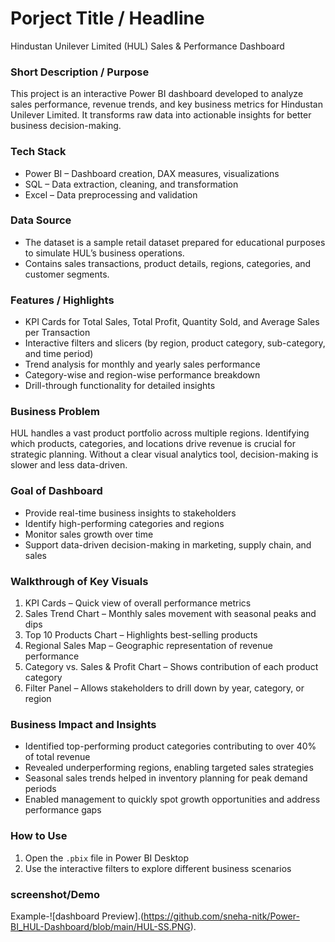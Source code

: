 # Porject Title / Headline

Hindustan Unilever Limited (HUL) Sales & Performance Dashboard


### Short Description / Purpose

This project is an interactive Power BI dashboard developed to analyze sales performance, revenue trends, and key business metrics for Hindustan Unilever Limited. It transforms raw data into actionable insights for better business decision-making.


### Tech Stack

* Power BI – Dashboard creation, DAX measures, visualizations
* SQL – Data extraction, cleaning, and transformation
* Excel – Data preprocessing and validation



### Data Source

* The dataset is a sample retail dataset prepared for educational purposes to simulate HUL’s business operations.
* Contains sales transactions, product details, regions, categories, and customer segments.


### Features / Highlights

* KPI Cards for Total Sales, Total Profit, Quantity Sold, and Average Sales per Transaction
* Interactive filters and slicers (by region, product category, sub-category, and time period)
* Trend analysis for monthly and yearly sales performance
* Category-wise and region-wise performance breakdown
* Drill-through functionality for detailed insights

### Business Problem

HUL handles a vast product portfolio across multiple regions. Identifying which products, categories, and locations drive revenue is crucial for strategic planning. Without a clear visual analytics tool, decision-making is slower and less data-driven.


### Goal of Dashboard

* Provide real-time business insights to stakeholders
* Identify high-performing categories and regions
* Monitor sales growth over time
* Support data-driven decision-making in marketing, supply chain, and sales


### Walkthrough of Key Visuals

1. KPI Cards – Quick view of overall performance metrics
2. Sales Trend Chart – Monthly sales movement with seasonal peaks and dips
3. Top 10 Products Chart – Highlights best-selling products
4. Regional Sales Map – Geographic representation of revenue performance
5. Category vs. Sales & Profit Chart – Shows contribution of each product category
6. Filter Panel – Allows stakeholders to drill down by year, category, or region


### Business Impact and Insights

* Identified top-performing product categories contributing to over 40% of total revenue
* Revealed underperforming regions, enabling targeted sales strategies
* Seasonal sales trends helped in inventory planning for peak demand periods
* Enabled management to quickly spot growth opportunities and address performance gaps


### How to Use

1. Open the `.pbix` file in Power BI Desktop
2. Use the interactive filters to explore different business scenarios

### screenshot/Demo
Example-![dashboard Preview].(https://github.com/sneha-nitk/Power-BI_HUL-Dashboard/blob/main/HUL-SS.PNG).
